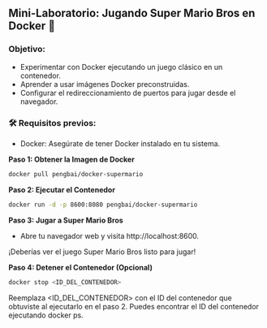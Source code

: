 ## Mini-Laboratorio: Jugando Super Mario Bros en Docker 🚀

### Objetivo:

* Experimentar con Docker ejecutando un juego clásico en un contenedor.
* Aprender a usar imágenes Docker preconstruidas.
* Configurar el redireccionamiento de puertos para jugar desde el navegador.

### 🛠️ Requisitos previos:

* Docker: Asegúrate de tener Docker instalado en tu sistema.

**Paso 1: Obtener la Imagen de Docker**

``` bash
docker pull pengbai/docker-supermario
```

**Paso 2: Ejecutar el Contenedor**

``` bash
docker run -d -p 8600:8080 pengbai/docker-supermario
```

**Paso 3: Jugar a Super Mario Bros**

* Abre tu navegador web y visita http://localhost:8600. 

¡Deberías ver el juego Super Mario Bros listo para jugar!

**Paso 4: Detener el Contenedor (Opcional)**

``` bash
docker stop <ID_DEL_CONTENEDOR>
```

Reemplaza <ID_DEL_CONTENEDOR> con el ID del contenedor que obtuviste al ejecutarlo en el paso 2. Puedes encontrar el ID del contenedor ejecutando docker ps.
